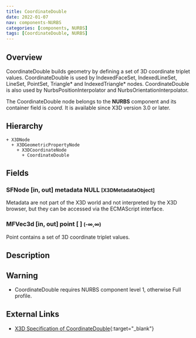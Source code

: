 ```yaml
---
title: CoordinateDouble
date: 2022-01-07
nav: components-NURBS
categories: [components, NURBS]
tags: [CoordinateDouble, NURBS]
---
```

<style>
.post h3 {
  word-spacing: 0.2em;
}
</style>

## Overview

CoordinateDouble builds geometry by defining a set of 3D coordinate triplet values. CoordinateDouble is used by IndexedFaceSet, IndexedLineSet, LineSet, PointSet, Triangle\* and IndexedTriangle\* nodes. CoordinateDouble is also used by NurbsPositionInterpolator and NurbsOrientationInterpolator.

The CoordinateDouble node belongs to the **NURBS** component and its container field is *coord.* It is available since X3D version 3.0 or later.

## Hierarchy

```
+ X3DNode
  + X3DGeometricPropertyNode
    + X3DCoordinateNode
      + CoordinateDouble
```

## Fields

### SFNode [in, out] **metadata** NULL <small>[X3DMetadataObject]</small>

Metadata are not part of the X3D world and not interpreted by the X3D browser, but they can be accessed via the ECMAScript interface.

### MFVec3d [in, out] **point** [ ] <small>(-∞,∞)</small>

Point contains a set of 3D coordinate triplet values.

## Description

Warning
-------

- CoordinateDouble requires NURBS component level 1, otherwise Full profile.

## External Links

- [X3D Specification of CoordinateDouble](https://www.web3d.org/documents/specifications/19775-1/V4.0/Part01/components/nurbs.html#CoordinateDouble){:target="_blank"}
